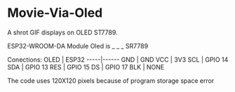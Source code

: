 # Movie-Via-Oled
A shrot GIF displays on OLED ST7789.

ESP32-WROOM-DA Module
Oled is _ _ _ SR7789

Conections:
OLED | ESP32
-----|------
GND  | GND
VCC  | 3V3
SCL  | GPIO 14
SDA  | GPIO 13
RES  | GPIO 15
DS   | GPIO 17
BLK  | NONE

The code uses 120X120 pixels because of program storage space error
